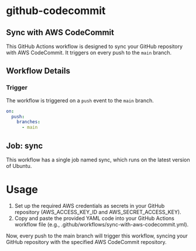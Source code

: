 # github-codecommit
## Sync with AWS CodeCommit

This GitHub Actions workflow is designed to sync your GitHub repository with AWS CodeCommit. It triggers on every push to the `main` branch.

## Workflow Details

### Trigger
The workflow is triggered on a `push` event to the `main` branch.

```yaml
on:
  push:
    branches:
      - main
```
## Job: sync
This workflow has a single job named sync, which runs on the latest version of Ubuntu.

# Usage
1. Set up the required AWS credentials as secrets in your GitHub repository (AWS_ACCESS_KEY_ID and AWS_SECRET_ACCESS_KEY).
2. Copy and paste the provided YAML code into your GitHub Actions workflow file (e.g., .github/workflows/sync-with-aws-codecommit.yml).

Now, every push to the main branch will trigger this workflow, syncing your GitHub repository with the specified AWS CodeCommit repository.
